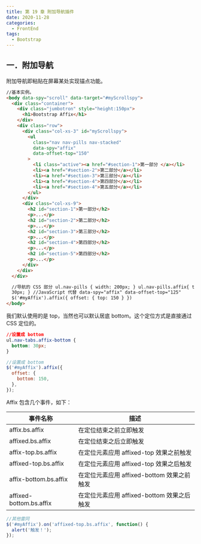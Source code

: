 ```yaml
---
title: 第 19 章 附加导航插件
date: 2020-11-28
categories:
  - FrontEnd
tags:
  - Bootstrap
---
```


## 一．附加导航

附加导航即粘贴在屏幕某处实现锚点功能。

```html
//基本实例。
<body data-spy="scroll" data-target="#myScrollspy">
  <div class="container">
    <div class="jumbotron" style="height:150px">
      <h1>Bootstrap Affix</h1>
    </div>
    <div class="row">
      <div class="col-xs-3" id="myScrollspy">
        <ul
          class="nav nav-pills nav-stacked"
          data-spy="affix"
          data-offset-top="150"
        >
          <li class="active"><a href="#section-1">第一部分 </a></li>
          <li><a href="#section-2">第二部分</a></li>
          <li><a href="#section-3">第三部分</a></li>
          <li><a href="#section-4">第四部分</a></li>
          <li><a href="#section-4">第五部分</a></li>
        </ul>
      </div>
      <div class="col-xs-9">
        <h2 id="section-1">第一部分</h2>
        <p>...</p>
        <h2 id="section-2">第二部分</h2>
        <p>...</p>
        <h2 id="section-3">第三部分</h2>
        <p>...</p>
        <h2 id="section-4">第四部分</h2>
        <p>...</p>
        <h2 id="section-5">第四部分</h2>
        <p>...</p>
      </div>
    </div>
  </div>

  //导航的 CSS 部分 ul.nav-pills { width: 200px; } ul.nav-pills.affix{ top:
  30px; } //JavaScript 代替 data-spy="affix" data-offset-top="125"
  $('#myAffix').affix({ offset: { top: 150 } })
</body>
```

我们默认使用的是 top，当然也可以默认居底 bottom。这个定位方式是直接通过 CSS
定位的。

```css
//设置成 bottom
ul.nav-tabs.affix-bottom {
  bottom: 30px;
}
```

```js
//设置成 bottom
$('#myAffix').affix({
  offset: {
    bottom: 150,
  },
});
```

Affix 包含几个事件，如下：

| 事件名称                | 描述                                       |
| ----------------------- | ------------------------------------------ |
| affix.bs.affix          | 在定位结束之前立即触发                     |
| affixed.bs.affix        | 在定位结束之后立即触发                     |
| affix-top.bs.affix      | 在定位元素应用 affixed-top 效果之前触发    |
| affixed-top.bs.affix    | 在定位元素应用 affixed-top 效果之后触发    |
| affix-bottom.bs.affix   | 在定位元素应用 affixed-bottom 效果之前触发 |
| affixed-bottom.bs.affix | 在定位元素应用 affixed-bottom 效果之后触发 |

```js
//其他雷同
$('#myAffix').on('affixed-top.bs.affix', function() {
  alert('触发！');
});
```

